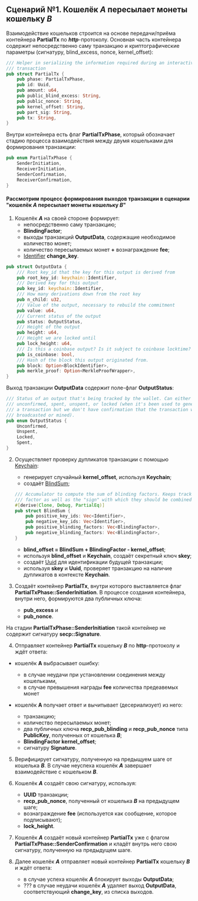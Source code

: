 
## Сценарий №1. Кошелёк ***A*** пересылает монеты кошельку ***B***

Взаимодействие кошельков строится на основе передачи/приёма контейнера **PartialTx** по ***http***-протоколу. Основная часть контейнера содержит непосредственно саму транзакцию и криптографические параметры (сигнатуру, blind_excess, nonce, kernel_offset):

```rust
/// Helper in serializing the information required during an interactive aggsig
/// transaction
pub struct PartialTx {
	pub phase: PartialTxPhase,
	pub id: Uuid,
	pub amount: u64,
	pub public_blind_excess: String,
	pub public_nonce: String,
	pub kernel_offset: String,
	pub part_sig: String,
	pub tx: String,
}
```

Внутри контейнера есть флаг **PartialTxPhase**, который обозначает стадию процесса взаимодействия между двумя кошельками для формирования транзакции:

```rust
pub enum PartialTxPhase {
	SenderInitiation,
	ReceiverInitiation,
	SenderConfirmation,
	ReceiverConfirmation,
}
```

#### Рассмотрим процесс формирования выходов транзакции в сценарии "кошелёк ***A*** пересылает монеты кошельку ***B***"

1. Кошелёк ***A*** на своей стороне формирует:
  	- непосредственно саму транзакцию;
 	- **BlindingFactor**;
 	- выходы транзакций **OutputData**, содержащие необходимое количество монет;
	- количество пересылаемых монет **+** вознаграждение **fee**;
	- [Identifier](https://github.com/beam-mw/grin/blob/master/keychain/src/extkey.rs) **change_key**.

```rust
pub struct OutputData {
	/// Root key_id that the key for this output is derived from
	pub root_key_id: keychain::Identifier,
	/// Derived key for this output
	pub key_id: keychain::Identifier,
	/// How many derivations down from the root key
	pub n_child: u32,
	/// Value of the output, necessary to rebuild the commitment
	pub value: u64,
	/// Current status of the output
	pub status: OutputStatus,
	/// Height of the output
	pub height: u64,
	/// Height we are locked until
	pub lock_height: u64,
	/// Is this a coinbase output? Is it subject to coinbase locktime?
	pub is_coinbase: bool,
	/// Hash of the block this output originated from.
	pub block: Option<BlockIdentifier>,
	pub merkle_proof: Option<MerkleProofWrapper>,
}
``` 
Выход транзакции **OutputData** содержит поле-флаг **OutputStatus**:

```rust
/// Status of an output that's being tracked by the wallet. Can either be
/// unconfirmed, spent, unspent, or locked (when it's been used to generate
/// a transaction but we don't have confirmation that the transaction was
/// broadcasted or mined).
pub enum OutputStatus {
	Unconfirmed,
	Unspent,
	Locked,
	Spent,
}
```

2. Осуществляет проверку дупликатов транзакции с помощью [Keychain](https://github.com/beam-mw/grin/blob/master/keychain/src/keychain.rs):
	- генерирует случайный **kernel_offset**, используя **Keychain**;
	- cоздаёт [BlindSum](https://github.com/beam-mw/grin/blob/master/keychain/src/blind.rs);

	```rust
	/// Accumulator to compute the sum of blinding factors. Keeps track of each
	/// factor as well as the "sign" with which they should be combined.
	#[derive(Clone, Debug, PartialEq)]
	pub struct BlindSum {
		pub positive_key_ids: Vec<Identifier>,
		pub negative_key_ids: Vec<Identifier>,
		pub positive_blinding_factors: Vec<BlindingFactor>,
		pub negative_blinding_factors: Vec<BlindingFactor>,
	}
	```
	
	- **blind_offset = BlindSum + BlindingFactor - kernel_offset**;
	- используя **blind_offset** и **Keychain**, создаёт секретный ключ **skey**;
	- создаёт [Uuid](https://ru.wikipedia.org/wiki/UUID) для идентификации будущей транзакции;
	- используя  **skey** и **Uuid**, проверяет транзакцию на наличие дупликатов в контексте **Keychain**.


3. Создаёт контейнер **PartialTx**, внутри которого выставляется флаг **PartialTxPhase::SenderInitiation**. В процессе создания контейнера, внутри него, формируются два публичных ключа:
    - **pub_excess** и 
    - **pub_nonce**.

На стадии **PartialTxPhase::SenderInitiation** такой контейнер не содержит сигнатуру **secp::Signature**.   

4. Отправляет контейнер **PartialTx** кошельку ***B*** по ****http****-протоколу и ждёт ответа:

- кошелёк **A** выбрасывает ошибку: 
    - в случае неудачи при установлении соединения между кошельками, 
    - в случае превышения награды **fee** количества предеавемых монет
    
- кошелёк **A** получает ответ и вычитывает (десериализует) из него:
    - транзакцию;
    - количество пересылаемых монет;
    - два публичных ключа  **recp_pub_blinding** и **recp_pub_nonce** типа **PublicKey**, полученных от кошелька ***B***;
    - **BlindingFactor kernel_offset**;
    - сигнатуру **Signature**.
    
5. Верифицирует сигнатуру, полученную на предыщуем шаге от кошелька ***B***. В случае неуспеха кошелёк ***A*** завершает взаимодействие с кошельком ***B***. 

6. Кошелёк ***A*** создаёт свою сигнатуру, используя:
    - **UUID** транзакции;
    - **recp_pub_nonce**, полученный от кошелька ***B*** на предыдущем шаге;
    - вознаграждение **fee** (используется как сообщение, которое подписывают);
    - **lock_height**.

7. Кошелёк ***A*** создаёт новый контейнер **PartialTx** уже с флагом **PartialTxPhase::SenderConfirmation** и кладёт внутрь него свою сигнатуру, полученную на предыдущем шаге. 

8. Далее кошелёк ***A*** отправляет новый контейнер **PartialTx** кошельку ***B*** и ждёт ответа:

    - в случае успеха кошелёк ***А*** блокирует выходы **OutputData**;
    - ??? в случае неудачи кошелёк ***А*** удаляет выход **OutputData**, соответствующий **change_key**, из списка выходов.

    

